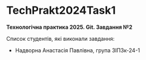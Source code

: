 # TechPrakt2024Task1
**Технологічна практика 2025. Git. Завдання №2**

Список студентів, які виконали завдання:
* Надворна Анастасія Павлівна, група ЗІПЗк-24-1
